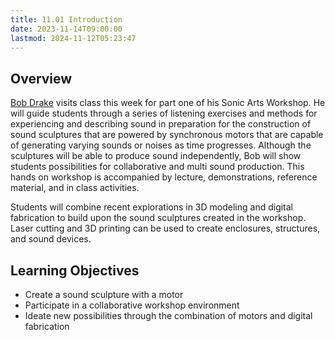 ```yaml
---
title: 11.01 Introduction
date: 2023-11-14T09:00:00
lastmod: 2024-11-12T05:23:47
---
```


## Overview

[Bob Drake](./11-02-bob-drake.md) visits class this week for part one of his Sonic Arts Workshop. He will guide students through a series of listening exercises and methods for experiencing and describing sound in preparation for the construction of sound sculptures that are powered by synchronous motors that are capable of generating varying sounds or noises as time progresses. Although the sculptures will be able to produce sound independently, Bob will show students possibilities for collaborative and multi sound production. This hands on workshop is accompanied by lecture, demonstrations, reference material, and in class activities.

Students will combine recent explorations in 3D modeling and digital fabrication to build upon the sound sculptures created in the workshop. Laser cutting and 3D printing can be used to create enclosures, structures, and sound devices.

## Learning Objectives

- Create a sound sculpture with a motor
- Participate in a collaborative workshop environment
- Ideate new possibilities through the combination of motors and digital fabrication
